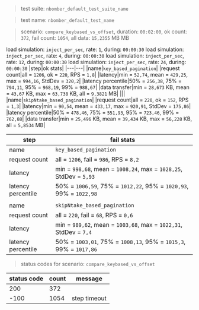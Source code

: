 > test suite: `nbomber_default_test_suite_name`

> test name: `nbomber_default_test_name`

> scenario: `compare_keybased_vs_offset`, duration: `00:02:00`, ok count: `372`, fail count: `1054`, all data: `15,2355` MB MB

load simulation: `inject_per_sec`, rate: `1`, during: `00:00:30`
load simulation: `inject_per_sec`, rate: `4`, during: `00:00:30`
load simulation: `inject_per_sec`, rate: `12`, during: `00:00:30`
load simulation: `inject_per_sec`, rate: `24`, during: `00:00:30`
|step|ok stats|
|---|---|
|name|`key_based_pagination`|
|request count|all = `1206`, ok = `220`, RPS = `1,8`|
|latency|min = `52,74`, mean = `429,25`, max = `994,16`, StdDev = `320,2`|
|latency percentile|50% = `256,38`, 75% = `794,11`, 95% = `968,19`, 99% = `988,67`|
|data transfer|min = `28,673` KB, mean = `43,67` KB, max = `63,738` KB, all = `9,3821` MB|
|||
|name|`skipNtake_based_pagination`|
|request count|all = `220`, ok = `152`, RPS = `1,3`|
|latency|min = `90,54`, mean = `433,17`, max = `920,91`, StdDev = `175,86`|
|latency percentile|50% = `478,46`, 75% = `551,93`, 95% = `723,46`, 99% = `762,88`|
|data transfer|min = `25,496` KB, mean = `39,434` KB, max = `56,228` KB, all = `5,8534` MB|

|step|fail stats|
|---|---|
|name|`key_based_pagination`|
|request count|all = `1206`, fail = `986`, RPS = `8,2`|
|latency|min = `998,68`, mean = `1008,24`, max = `1028,25`, StdDev = `5,93`|
|latency percentile|50% = `1006,59`, 75% = `1012,22`, 95% = `1020,93`, 99% = `1022,98`|
|||
|name|`skipNtake_based_pagination`|
|request count|all = `220`, fail = `68`, RPS = `0,6`|
|latency|min = `989,62`, mean = `1003,68`, max = `1022,31`, StdDev = `7,4`|
|latency percentile|50% = `1003,01`, 75% = `1008,13`, 95% = `1015,3`, 99% = `1017,86`|
> status codes for scenario: `compare_keybased_vs_offset`

|status code|count|message|
|---|---|---|
|200|372||
|-100|1054|step timeout|

